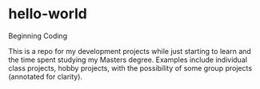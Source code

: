 # hello-world
Beginning Coding

This is a repo for my development projects while just starting to learn and the time spent studying my Masters degree. 
Examples include individual class projects, hobby projects, with the possibility of some group projects (annotated for clarity).

